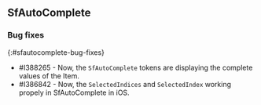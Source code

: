 ## SfAutoComplete

### Bug fixes
{:#sfautocomplete-bug-fixes}

* \#I388265 - Now, the `SfAutoComplete` tokens are displaying the complete values of the Item.
* \#I386842 - Now, the `SelectedIndices` and `SelectedIndex` working propely in SfAutoComplete in iOS.